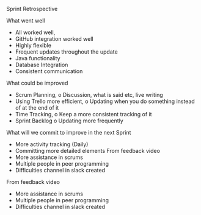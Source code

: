 Sprint Retrospective

What went well 
-	All worked well, 
-	GitHub integration worked well
-	Highly flexible 
-	Frequent updates throughout the update
-	Java functionality
-	Database Integration
-	Consistent communication

What could be improved
-	Scrum Planning, 
o	Discussion, what is said etc, live writing
-	Using Trello more efficient, 
o	Updating when you do something instead of at the end of it
-	Time Tracking, 
o	Keep a more consistent tracking of it
-	Sprint Backlog 
o	Updating more frequently

What will we commit to improve in the next Sprint
-	More activity tracking (Daily) 
-	Committing more detailed elements
From feedback video
-	More assistance in scrums
-	Multiple people in peer programming
-	Difficulties channel in slack created

From feedback video
-	More assistance in scrums
-	Multiple people in peer programming
-	Difficulties channel in slack created
